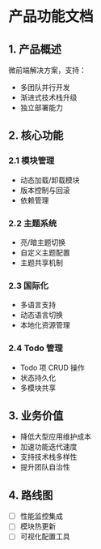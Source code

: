 # 产品功能文档

## 1. 产品概述

微前端解决方案，支持：

- 多团队并行开发
- 渐进式技术栈升级
- 独立部署能力

## 2. 核心功能

### 2.1 模块管理

- 动态加载/卸载模块
- 版本控制与回滚
- 依赖管理

### 2.2 主题系统

- 亮/暗主题切换
- 自定义主题配置
- 主题共享机制

### 2.3 国际化

- 多语言支持
- 动态语言切换
- 本地化资源管理

### 2.4 Todo 管理

- Todo 项 CRUD 操作
- 状态持久化
- 多模块共享

## 3. 业务价值

- 降低大型应用维护成本
- 加速功能迭代速度
- 支持技术栈多样性
- 提升团队自治性

## 4. 路线图

- [ ] 性能监控集成
- [ ] 模块热更新
- [ ] 可视化配置工具
